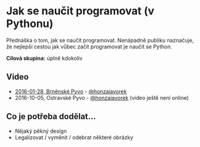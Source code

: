 # Jak se naučit programovat (v Pythonu)

Přednáška o tom, jak se naučit programovat. Nenápadně publiku naznačuje, že nejlepší cestou jak vůbec začít programovat je naučit se Python.

**Cílová skupina:** úplně kdokoliv

## Video

- [2016-01-28, Brněnské Pyvo](https://www.youtube.com/watch?v=B8DYsKDz63Y) - [@honzajavorek](https://github.com/honzajavorek/)
- 2016-10-05, Ostravské Pyvo - [@honzajavorek](https://github.com/honzajavorek/) (video ještě není online)

## Co je potřeba dodělat...

- Nějaký pěkný design
- Legalizovat / vyměnit / odebrat některé obrázky
